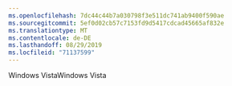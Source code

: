 ```yaml
---
ms.openlocfilehash: 7dc44c44b7a030798f3e511dc741ab9400f590ae
ms.sourcegitcommit: 5ef0d02cb57c7153fd9d5417cdcad45665af832e
ms.translationtype: MT
ms.contentlocale: de-DE
ms.lasthandoff: 08/29/2019
ms.locfileid: "71137599"
---
```

<span data-ttu-id="596c9-101">Windows Vista</span><span class="sxs-lookup"><span data-stu-id="596c9-101">Windows Vista</span></span>